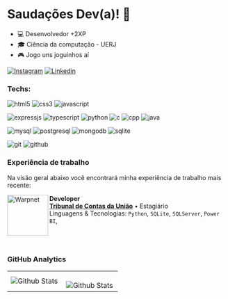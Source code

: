 # Saudações Dev(a)! :dart:

- :computer: Desenvolvedor +2XP
- :mortar_board: Ciência da computação - UERJ
- :video_game: Jogo uns joguinhos aí

[![Instagram](https://img.shields.io/badge/Instagram-E4405F?style=for-the-badge&logo=instagram&logoColor=white)](https://www.instagram.com/jonathan.na2/)
[![Linkedin](https://img.shields.io/badge/LinkedIn-0077B5?style=for-the-badge&logo=linkedin&logoColor=white)](https://www.linkedin.com/in/jonathan-neves-alencar-588b33182/)

### Techs:

![html5](https://img.shields.io/badge/HTML5-E34F26?style=for-the-badge&logo=html5&logoColor=white)
![css3](https://img.shields.io/badge/CSS3-1572B6?style=for-the-badge&logo=css3&logoColor=white)
![javascript](https://img.shields.io/badge/JavaScript-323330?style=for-the-badge&logo=javascript&logoColor=F7DF1E)
<br/>

![expressjs](https://img.shields.io/badge/Express.js-404D59?style=for-the-badge)
![typescript](https://img.shields.io/badge/TypeScript-007ACC?style=for-the-badge&logo=typescript&logoColor=white)
![python](https://img.shields.io/badge/Python-3776AB?style=for-the-badge&logo=python&logoColor=white)
![c](https://img.shields.io/badge/C-00599C?style=for-the-badge&logo=c&logoColor=white)
![cpp](https://img.shields.io/badge/C-00599C?style=for-the-badge&logo=c&logoColor=white)
![java](https://img.shields.io/badge/Java-ED8B00?style=for-the-badge&logo=java&logoColor=white)
<br/>

![mysql](https://img.shields.io/badge/MySQL-00000F?style=for-the-badge&logo=mysql&logoColor=white)
![postgresql](https://img.shields.io/badge/PostgreSQL-316192?style=for-the-badge&logo=postgresql&logoColor=white)
![mongodb](https://img.shields.io/badge/MongoDB-4EA94B?style=for-the-badge&logo=mongodb&logoColor=white)
![sqlite](https://img.shields.io/badge/SQLite-07405E?style=for-the-badge&logo=sqlite&logoColor=white)
<br/>

![git](https://img.shields.io/badge/Git-E34F26?style=for-the-badge&logo=git&logoColor=white)
![github](https://img.shields.io/badge/GitHub-100000?style=for-the-badge&logo=github&logoColor=white)


### Experiência de trabalho

Na visão geral abaixo você encontrará minha experiência de trabalho mais recente:

[<img align="left" height="94px" width="94px" alt="Warpnet" src="https://encrypted-tbn0.gstatic.com/images?q=tbn:ANd9GcSbg_LaVMnxjKMHQn9Rg5jdWDTL_27NVpsdvw&s"/>](https://portal.tcu.gov.br/inicio)

**Developer** \
[**Tribunal de Contas da União**](https://portal.tcu.gov.br/inicio) • Estagiário \
Linguagens & Tecnologias: `Python`, `SQLite`, `SQLServer`, `Power BI`,\
<br/>

<br/>

### GitHub Analytics

<table>
  <tr>
    <td>
      <img
        align="left"
        src="https://github-readme-stats.vercel.app/api/top-langs/?username=jnalencar&theme=dark&hide_border=false&include_all_commits=true&count_private=true&layout=compact"
        alt="Github Stats"
      />
    </td>
    <td>
      <br />
      <img
        align="left"
        src="https://github-readme-streak-stats.herokuapp.com/?user=jnalencar&theme=dark&hide_border=false"
        alt="Github Stats"
      />
    </td>
  </tr>
</table>